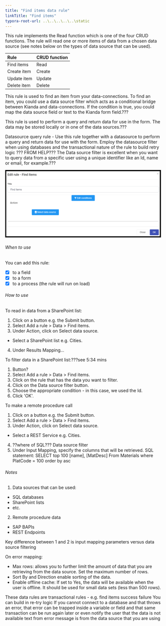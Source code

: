 ```yaml
---
title: "Find items data rule"
linkTitle: "Find items"
typora-root-url: ..\..\..\..\..\static
---
```


This rule implements the Read function which is one of the four CRUD functions.  The rule will read one or more items of data from a chosen data source (see notes below on the types of data source that can be used).

| Rule        | CRUD function |
| :---------- | :------------ |
| Find items  | Read          |
| Create item | Create        |
| Update item | Update        |
| Delete item | Delete        |

This rule is used to find an item from your data-connections. To find an item, you could use a data source filter which acts as a conditional bridge between Kianda and data-connections. If the condition is true, you could map the data source field or text to the Kianda form field.???

This rule is used to perform a query and return data for use in the form.  The data may be stored locally or in one of the data sources.???


Datasource query rule - Use this rule together with a datasource to perform a query and return data for use with the form. Employ the datasource filter when using databases and the transactional nature of the rule to build retry logic	???
FROM HELP???
The Data source filter is excellent when you want to query data from a specific user using a unique identifier like an Id, name or email, for example.???

![Find items dialog box](/images/finditems.png)

###### When to use 
You can add this rule:
- [x] to a field
- [x] to a form 
- [x] to a process (the rule will run on load)

###### How to use

To read in data from a SharePoint list:
1. Click on a button e.g. the Submit button.
2. Select Add a rule > Data > Find items.
3. Under Action, click on Select data source.
- Select a SharePoint list e.g. Cities.
4. Under Results Mapping...

To filter data in a SharePoint list:???see 5:34 mins
1. Button?
2. Select Add a rule > Data > Find items.
3. Click on the rule that has the data you want to filter.
4. Click on the Data source filter button.
5. Choose the appropriate condition - in this case, we used the Id.
6. Click 'OK'.

To make a remote procedure call
1. Click on a button e.g. the Submit button.
2. Select Add a rule > Data > Find items.
3. Under Action, click on Select data source.
- Select a REST Service e.g. Cities.
4. ??where of SQL??? Data source filter
5. Under Input Mapping, specify the columns that will be retrieved.
SQL statement: SELECT top 100 [name], [MatDesc] From Materials where PlatCode = 100 order by asc

###### Notes
1. Data sources that can be used:
- SQL databases
- SharePoint lists
- etc.

2. Remote procedure data
- SAP BAPIs
- REST Endpoints

Key difference between 1 and 2 is input mapping parameters versus data source filtering

On error mapping: 
- Max rows: allows you to further limit the amount of data that you are retrieving from the data source.  Set the maximum number of rows.
- Sort By and Direction enable sorting of the data.
- Enable offline cache: If set to Yes, the data will be available when the user is offline.  It should be used for small data sets (less than 500 rows).


These data rules are transactional rules - e.g. find items 
success 
failure
You can build in re-try logic
If you cannot connect to a database and that throws an error, that error can be trapped inside a variable or field and that same transaction can be run again later or even notify the user that the data is not available 
text from error message is from the data source that you are using

